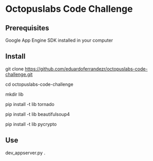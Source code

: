 # Octopuslabs Code Challenge

## Prerequisites

Google App Engine SDK installed in your computer

## Install

git clone https://github.com/eduardoferrandezr/octopuslabs-code-challenge.git

cd octopuslabs-code-challenge

mkdir lib

pip install -t lib tornado

pip install -t lib beautifulsoup4

pip install -t lib pycrypto

## Use

dev_appserver.py .
